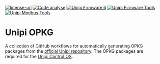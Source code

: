 [![license-url](https://img.shields.io/badge/license-Apache%202-yellowgreen)](https://opensource.org/license/apache-2-0/)
[![Code analyse](https://github.com/superbox-dev/unipi-opkg/actions/workflows/_code-analyse.yml/badge.svg?branch=main)](https://github.com/superbox-dev/unipi-opkg/actions/workflows/_code-analyse.yml)
[![Unipi Firmware 6](https://github.com/superbox-dev/unipi-opkg/actions/workflows/unipi-firmware6.yml/badge.svg?branch=main)](https://github.com/superbox-dev/unipi-opkg/actions/workflows/unipi-firmware6.yml)
[![Unipi Firmware Tools](https://github.com/superbox-dev/unipi-opkg/actions/workflows/unipi-firmware-tools.yml/badge.svg?branch=main)](https://github.com/superbox-dev/unipi-opkg/actions/workflows/unipi-firmware-tools.yml)
[![Unipi Modbus Tools](https://github.com/superbox-dev/unipi-opkg/actions/workflows/unipi-modbus-tools.yml/badge.svg?branch=main)](https://github.com/superbox-dev/unipi-opkg/actions/workflows/unipi-modbus-tools.yml)

# Unipi OPKG

A collection of GitHub workflows for automatically generating OPKG packages
from the [official Unipi repository](https://repo.unipi.technology/debian/). The OPKG packages are required for the [Unipi Control OS](https://github.com/superbox-dev/unipi-control-os).

